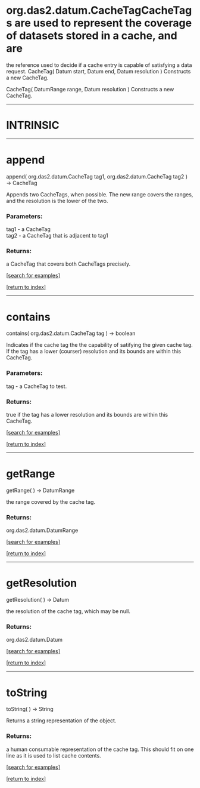 # org.das2.datum.CacheTagCacheTags are used to represent the coverage of datasets stored in a cache, and are
 the reference used to decide if a cache entry is capable of satisfying a data request.
CacheTag( Datum start, Datum end, Datum resolution )
Constructs a new CacheTag.

CacheTag( DatumRange range, Datum resolution )
Constructs a new CacheTag.

***
<a name="INTRINSIC"></a>
# INTRINSIC



***
<a name="append"></a>
# append
append( org.das2.datum.CacheTag tag1, org.das2.datum.CacheTag tag2 ) &rarr; CacheTag

Appends two CacheTags, when possible.  The new range covers the ranges, and the resolution is the lower of the two.

### Parameters:
tag1 - a CacheTag
<br>tag2 - a CacheTag that is adjacent to tag1

### Returns:
a CacheTag that covers both CacheTags precisely.

<a href="https://github.com/autoplot/dev/search?q=append&unscoped_q=append">[search for examples]</a>

<a href="https://github.com/autoplot/documentation/blob/master/javadoc/index-all.md">[return to index]</a>

***
<a name="contains"></a>
# contains
contains( org.das2.datum.CacheTag tag ) &rarr; boolean

Indicates if the cache tag the the capability of satifying the given cache tag.  If the tag has a lower (courser) resolution and its bounds are within
 this CacheTag.

### Parameters:
tag - a CacheTag to test.

### Returns:
true if the tag has a lower resolution and its bounds are within
 this CacheTag.

<a href="https://github.com/autoplot/dev/search?q=contains&unscoped_q=contains">[search for examples]</a>

<a href="https://github.com/autoplot/documentation/blob/master/javadoc/index-all.md">[return to index]</a>

***
<a name="getRange"></a>
# getRange
getRange(  ) &rarr; DatumRange

the range covered by the cache tag.

### Returns:
org.das2.datum.DatumRange


<a href="https://github.com/autoplot/dev/search?q=getRange&unscoped_q=getRange">[search for examples]</a>

<a href="https://github.com/autoplot/documentation/blob/master/javadoc/index-all.md">[return to index]</a>

***
<a name="getResolution"></a>
# getResolution
getResolution(  ) &rarr; Datum

the resolution of the cache tag, which may be null.

### Returns:
org.das2.datum.Datum


<a href="https://github.com/autoplot/dev/search?q=getResolution&unscoped_q=getResolution">[search for examples]</a>

<a href="https://github.com/autoplot/documentation/blob/master/javadoc/index-all.md">[return to index]</a>

***
<a name="toString"></a>
# toString
toString(  ) &rarr; String

Returns a string representation of the object.

### Returns:
a human consumable representation of the cache tag.  This should fit on
 one line as it is used to list cache contents.

<a href="https://github.com/autoplot/dev/search?q=toString&unscoped_q=toString">[search for examples]</a>

<a href="https://github.com/autoplot/documentation/blob/master/javadoc/index-all.md">[return to index]</a>

